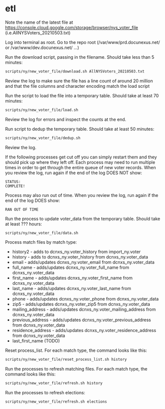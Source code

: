 # etl
Note the name of the latest file at https://console.cloud.google.com/storage/browser/nys_voter_file (i.e.AllNYSVoters_20210503.txt)

Log into terminal as root. Go to the repo root (/var/www/prd.docunexus.net/ or /var/www/dev.docunexus.net/ ...)

Run the download script, passing in the filename. Should take less than 5 minutes:
```bash
scripts/ny/new_voter_file/download.sh AllNYSVoters_20210503.txt
```

Review the log to make sure the file has a line count of around 20 million and that the file columns and character encoding match the load script

Run the script to load the file into a temporary table. Should take at least 70 minutes:
```bash
scripts/ny/new_voter_file/load.sh
```

Review the log for errors and inspect the counts at the end.

Run script to dedup the temporary table. Should take at least 50 minutes:
```bash
scripts/ny/new_voter_file/dedup.sh
```

Review the log.


If the following processes get cut off you can simply restart them and they should pick up where they left off. Each process may need to run multiple times in order to get through the entire queue of new voter records. When you review the log, run again if the end of the log DOES NOT show: 

```
STATUS:
COMPLETE!
```

Process may also run out of time.  When you review the log, run again if the end of the log DOES show: 

```
RAN OUT OF TIME
```

Run the process to update voter_data from the temporary table. Should take at least ??? hours:

```bash
scripts/ny/new_voter_file/data.sh
```

Process match files by match type:

* history2 - adds to dcnxs_ny.voter_history from import_ny.voter
* history - adds to dcnxs_ny.voter_history from dcnxs_ny.voter_data
* email - adds/updates dcnxs_ny.voter_email from dcnxs_ny.voter_data
* full_name - adds/updates dcnxs_ny.voter_full_name from dcnxs_ny.voter_data
* first_name - adds/updates dcnxs_ny.voter_first_name from dcnxs_ny.voter_data
* last_name - adds/updates dcnxs_ny.voter_last_name from dcnxs_ny.voter_data
* phone - adds/updates dcnxs_ny.voter_phone from dcnxs_ny.voter_data
* zip5 - adds/updates dcnxs_ny.voter_zip5 from dcnxs_ny.voter_data
* mailing_address - adds/updates dcnxs_ny.voter_mailing_address from dcnxs_ny.voter_data
* previous_address - adds/updates dcnxs_ny.voter_previous_address from dcnxs_ny.voter_data
* residence_address - adds/updates dcnxs_ny.voter_residence_address from dcnxs_ny.voter_data
* last_first_name (TODO)

Reset process_list.  For each match type, the command looks like this:

```bash
scripts/ny/new_voter_file/reset_process_list.sh history
```

Run the processes to refresh matching files. For each match type, the command looks like this:

```bash
scripts/ny/new_voter_file/refresh.sh history
```


Run the processes to refresh elections:

```bash
scripts/ny/new_voter_file/refresh.sh elections
```



